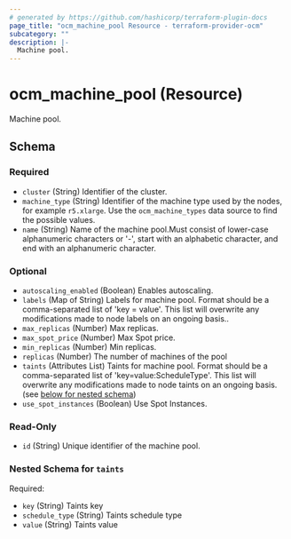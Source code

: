 ```yaml
---
# generated by https://github.com/hashicorp/terraform-plugin-docs
page_title: "ocm_machine_pool Resource - terraform-provider-ocm"
subcategory: ""
description: |-
  Machine pool.
---
```


# ocm_machine_pool (Resource)

Machine pool.



<!-- schema generated by tfplugindocs -->
## Schema

### Required

- `cluster` (String) Identifier of the cluster.
- `machine_type` (String) Identifier of the machine type used by the nodes, for example `r5.xlarge`. Use the `ocm_machine_types` data source to find the possible values.
- `name` (String) Name of the machine pool.Must consist of lower-case alphanumeric characters or '-', start with an alphabetic character, and end with an alphanumeric character.

### Optional

- `autoscaling_enabled` (Boolean) Enables autoscaling.
- `labels` (Map of String) Labels for machine pool. Format should be a comma-separated list of 'key = value'. This list will overwrite any modifications made to node labels on an ongoing basis..
- `max_replicas` (Number) Max replicas.
- `max_spot_price` (Number) Max Spot price.
- `min_replicas` (Number) Min replicas.
- `replicas` (Number) The number of machines of the pool
- `taints` (Attributes List) Taints for machine pool. Format should be a comma-separated list of 'key=value:ScheduleType'. This list will overwrite any modifications made to node taints on an ongoing basis. (see [below for nested schema](#nestedatt--taints))
- `use_spot_instances` (Boolean) Use Spot Instances.

### Read-Only

- `id` (String) Unique identifier of the machine pool.

<a id="nestedatt--taints"></a>
### Nested Schema for `taints`

Required:

- `key` (String) Taints key
- `schedule_type` (String) Taints schedule type
- `value` (String) Taints value


